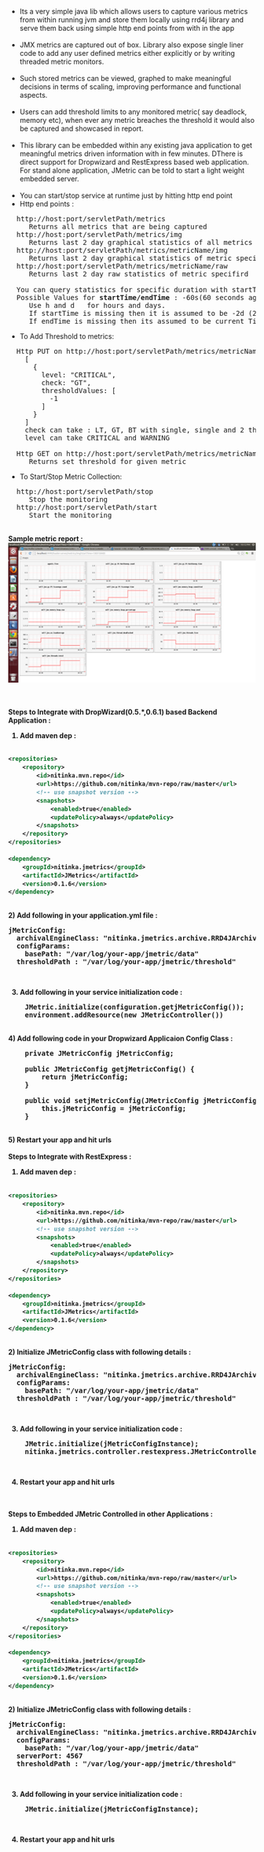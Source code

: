 * Its a very simple java lib which allows users to capture various metrics from within running jvm and store them locally using rrd4j library and serve them back using simple http end points from with in the app<br><br>
* JMX metrics are captured out of box. Library also expose single liner code to add any user defined metrics either explicitly or by writing threaded metric monitors.<br><br>
* Such stored metrics can be viewed, graphed to make meaningful decisions in terms of scaling, improving performance and functional aspects.<br><br>
* Users can add threshold limits to any monitored metric( say deadlock, memory etc), when ever any metric breaches the threshold it would also be captured and showcased in report.<br><br>
* This library can be embedded within any existing java application to get meaningful metrics driven information with in few minutes. DThere is direct support for Dropwizard and RestExpress based web application. For stand alone application, JMetric can be told to start a light weight embedded server.<br><br>
* You can start/stop service at runtime just by hitting http end point<br>
* Http end points :
<pre>
  http://host:port/servletPath/metrics
     Returns all metrics that are being captured
  http://host:port/servletPath/metrics/img
     Returns last 2 day graphical statistics of all metrics
  http://host:port/servletPath/metrics/metricName/img
     Returns last 2 day graphical statistics of metric specifird
  http://host:port/servletPath/metrics/metricName/raw
     Returns last 2 day raw statistics of metric specifird

  You can query statistics for specific duration with startTime and endTime query Parameters:
  Possible Values for <b>startTime/endTime</b> : -60s(60 seconds ago from now), -60m(60 mins ago from now)
     Use h and d   for hours and days. 
     If startTime is missing then it is assumed to be -2d (2 days ago from now)
     If endTime is missing then its assumed to be current Time
</pre>
* To Add Threshold to metrics:
<pre>
  Http PUT on http://host:port/servletPath/metrics/metricName/threshold
    [
      {
        level: "CRITICAL",
        check: "GT",
        thresholdValues: [
          -1
        ]
      }
    ]
    check can take : LT, GT, BT with single, single and 2 thresholdValues respectively
    level can take CRITICAL and WARNING

  Http GET on http://host:port/servletPath/metrics/metricName/threshold 
     Returns set threshold for given metric
</pre>
* To Start/Stop Metric Collection:
<pre>
  http://host:port/servletPath/stop
     Stop the monitoring
  http://host:port/servletPath/start
     Start the monitoring
</pre>

<br><b>Sample metric report :
![Alt Image](https://github.com/nitinka/JMetrics/raw/master/images/JMetricSample.png)
<br><br>



<br><b>Steps to Integrate with DropWizard(0.5.*,0.6.1) based Backend Application :</b>
<br>

1) Add maven dep :<br>
```xml

<repositories>
    <repository>
        <id>nitinka.mvn.repo</id>
        <url>https://github.com/nitinka/mvn-repo/raw/master</url>
        <!-- use snapshot version -->
        <snapshots>
            <enabled>true</enabled>
            <updatePolicy>always</updatePolicy>
        </snapshots>
    </repository>
</repositories>

<dependency>
    <groupId>nitinka.jmetrics</groupId>
    <artifactId>JMetrics</artifactId>
    <version>0.1.6</version>
</dependency> 
```
<br>
2) Add following in your application.yml file :
<pre>
jMetricConfig:
  archivalEngineClass: "nitinka.jmetrics.archive.RRD4JArchivingEngine"
  configParams:
    basePath: "/var/log/your-app/jmetric/data"
  thresholdPath : "/var/log/your-app/jmetric/threshold"  
</pre><br>

3) Add following in your service initialization code :<br>

<pre>
    JMetric.initialize(configuration.getjMetricConfig());
    environment.addResource(new JMetricController())
</pre>

<br>
4) Add following code in your Dropwizard Applicaion Config Class :<br>

<pre>
    private JMetricConfig jMetricConfig;

    public JMetricConfig getjMetricConfig() {
        return jMetricConfig;
    }

    public void setjMetricConfig(JMetricConfig jMetricConfig) {
        this.jMetricConfig = jMetricConfig;
    }
</pre>

<br>
5) Restart your app and hit urls
<br>
<br><b>Steps to Integrate with RestExpress :</b>
<br>

1) Add maven dep :<br>
```xml

<repositories>
    <repository>
        <id>nitinka.mvn.repo</id>
        <url>https://github.com/nitinka/mvn-repo/raw/master</url>
        <!-- use snapshot version -->
        <snapshots>
            <enabled>true</enabled>
            <updatePolicy>always</updatePolicy>
        </snapshots>
    </repository>
</repositories>

<dependency>
    <groupId>nitinka.jmetrics</groupId>
    <artifactId>JMetrics</artifactId>
    <version>0.1.6</version>
</dependency> 
```
<br>
2) Initialize JMetricConfig class with following details :
<pre>
jMetricConfig:
  archivalEngineClass: "nitinka.jmetrics.archive.RRD4JArchivingEngine"
  configParams:
    basePath: "/var/log/your-app/jmetric/data"
  thresholdPath : "/var/log/your-app/jmetric/threshold"  
</pre><br>

3) Add following in your service initialization code :<br>

<pre>
    JMetric.initialize(jMetricConfigInstance);
    nitinka.jmetrics.controller.restexpress.JMetricController.setup();
</pre>

<br>

4) Restart your app and hit urls

<br>
<br><b>Steps to Embedded JMetric Controlled in other Applications :</b>
<br>

1) Add maven dep :<br>
```xml

<repositories>
    <repository>
        <id>nitinka.mvn.repo</id>
        <url>https://github.com/nitinka/mvn-repo/raw/master</url>
        <!-- use snapshot version -->
        <snapshots>
            <enabled>true</enabled>
            <updatePolicy>always</updatePolicy>
        </snapshots>
    </repository>
</repositories>

<dependency>
    <groupId>nitinka.jmetrics</groupId>
    <artifactId>JMetrics</artifactId>
    <version>0.1.6</version>
</dependency> 
```
<br>
2) Initialize JMetricConfig class with following details :
<pre>
jMetricConfig:
  archivalEngineClass: "nitinka.jmetrics.archive.RRD4JArchivingEngine"
  configParams:
    basePath: "/var/log/your-app/jmetric/data"
  serverPort: 4567
  thresholdPath : "/var/log/your-app/jmetric/threshold"
</pre><br>

3) Add following in your service initialization code :<br>

<pre>
    JMetric.initialize(jMetricConfigInstance);
</pre>

<br>

4) Restart your app and hit urls
